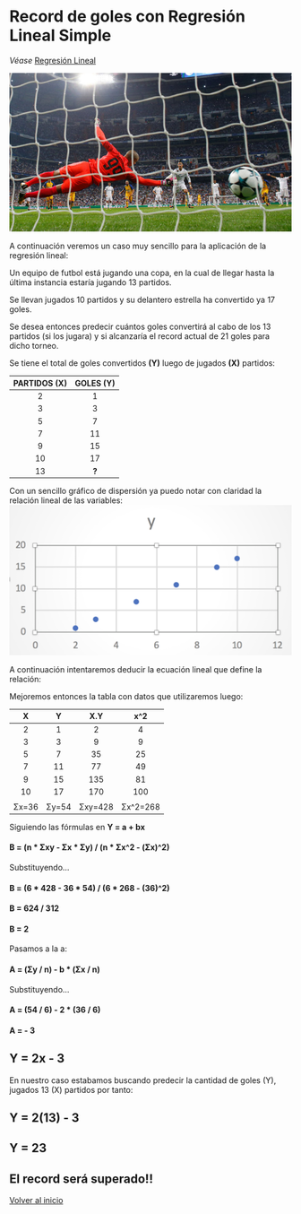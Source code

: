 # Record de goles con Regresión Lineal Simple
*Véase* [Regresión Lineal](./regresion.md)

![](./images/goles.png)

A continuación veremos un caso muy sencillo para la aplicación de la regresión lineal:

Un equipo de futbol está jugando una copa, en la cual de llegar hasta la última instancia estaría jugando 13 partidos.

Se llevan jugados 10 partidos y su delantero estrella ha convertido ya 17 goles.

Se desea entonces predecir cuántos goles convertirá al cabo de los 13 partidos (si los jugara) y si alcanzaría el record actual de 21 goles para dicho torneo.

Se tiene el total de goles convertidos **(Y)** luego de jugados **(X)** partidos:

|**PARTIDOS (X)**|**GOLES (Y)**|
|:-:|:-:|
|2|1|
|3|3|
|5|7|
|7|11|
|9|15|
|10|17|
|13|**?**|

Con un sencillo gráfico de dispersión ya puedo notar con claridad la relación lineal de las variables:![](./images/graf1.png)

A continuación intentaremos deducir la ecuación lineal que define la relación:

Mejoremos entonces la tabla con datos que utilizaremos luego:

|**X**|**Y**|**X.Y**|**x^2**
|:-:|:-:|:-:|:-:
|2|1|2|4
|3|3|9|9
|5|7|35|25
|7|11|77|49
|9|15|135|81
|10|17|170|100
||||
|Σx=36|Σy=54|Σxy=428|Σx^2=268

Siguiendo las fórmulas en **Y = a + bx**

#### B = (n * Σxy - Σx * Σy) / (n * Σx^2 - (Σx)^2)

Substituyendo...

#### B = (6 * 428 - 36 * 54) / (6 * 268 - (36)^2)

#### B = 624 / 312

#### B = 2

Pasamos a la a:

#### A = (Σy / n) - b * (Σx / n)

Substituyendo...

#### A = (54 / 6) - 2 * (36 / 6)

#### A = - 3


## Y = 2x - 3

En nuestro caso estabamos buscando predecir la cantidad de goles (Y), jugados 13 (X) partidos por tanto:

## Y = 2(13) - 3

## Y = 23

## El record será superado!!


[Volver al inicio](./../README.md)
